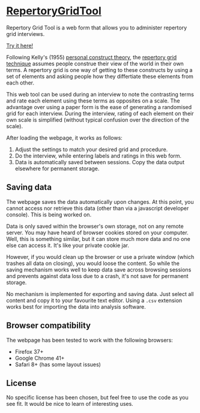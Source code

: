 # [RepertoryGridTool](http://dvangennip.github.io/repertory-grid-tool/)

Repertory Grid Tool is a web form that allows you to administer repertory grid interviews.

[Try it here!](http://dvangennip.github.io/repertory-grid-tool/)

Following Kelly's (1955) [personal construct theory](http://en.wikipedia.org/wiki/Personal_construct_theory), the [repertory grid technique](http://en.wikipedia.org/wiki/Repertory_grid) assumes people construe their view of the world in their own terms. A repertory grid is one way of getting to these constructs by using a set of elements and asking people how they differtiate these elements from each other.

This web tool can be used during an interview to note the contrasting terms and rate each element using these terms as opposites on a scale. The advantage over using a paper form is the ease of generating a randomised grid for each interview. During the interview, rating of each element on their own scale is simplified (without typical confusion over the direction of the scale).

After loading the webpage, it works as follows:

1. Adjust the settings to match your desired grid and procedure.
2. Do the interview, while entering labels and ratings in this web form.
3. Data is automatically saved between sessions. Copy the data output elsewhere for permanent storage.

## Saving data

The webpage saves the data automatically upon changes. At this point, you cannot access nor retrieve this data (other than via a javascript developer console). This is being worked on.

Data is only saved within the browser's own storage, not on any remote server. You may have heard of browser cookies stored on your computer. Well, this is something similar, but it can store much more data and no one else can access it. It's like your private cookie jar.

However, if you would clean up the browser or use a private window (which trashes all data on closing), you would loose the content. So while the saving mechanism works well to keep data save across browsing sessions and prevents against data loss due to a crash, it's not save for permanent storage.

No mechanism is implemented for exporting and saving data. Just select all content and copy it to your favourite text editor. Using a `.csv` extension works best for importing the data into analysis software.

## Browser compatibility

The webpage has been tested to work with the following browsers:

* Firefox 37+
* Google Chrome 41+
* Safari 8+ (has some layout issues)

## License

No specific license has been chosen, but feel free to use the code as you see fit. It would be nice to learn of interesting uses.
